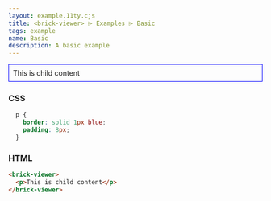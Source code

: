 ```yaml
---
layout: example.11ty.cjs
title: <brick-viewer> ⌲ Examples ⌲ Basic
tags: example
name: Basic
description: A basic example
---
```


<style>
  brick-viewer p {
    border: solid 1px blue;
    padding: 8px;
  }
</style>
<brick-viewer>
  <p>This is child content</p>
</brick-viewer>

<h3>CSS</h3>

```css
  p {
    border: solid 1px blue;
    padding: 8px;
  }
```

<h3>HTML</h3>

```html
<brick-viewer>
  <p>This is child content</p>
</brick-viewer>
```
